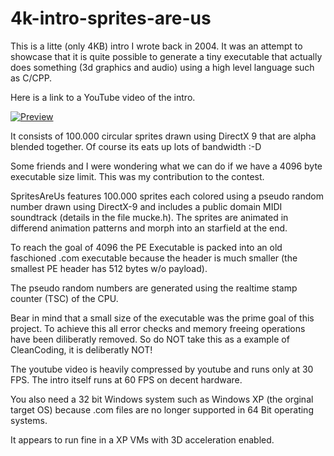 # 4k-intro-sprites-are-us

This is a litte (only 4KB) intro I wrote back in 2004. It was an attempt to showcase that it is quite possible to generate a tiny executable that actually does something (3d graphics and audio) using a high level language such as C/CPP.

Here is a link to a YouTube video of the intro.

[![Preview](https://img.youtube.com/vi/bIwQHldMUBk/0.jpg)](https://youtu.be/bIwQHldMUBk)

It consists of 100.000 circular sprites drawn using DirectX 9 that are alpha blended together. Of course its eats up lots of bandwidth :-D

Some friends and I were wondering what we can do if we have a 4096 byte executable size limit. This was my contribution to the contest.

SpritesAreUs features 100.000 sprites each colored using a pseudo random number drawn using DirectX-9 and includes a public domain MIDI soundtrack (details in the file mucke.h). The sprites are animated in differend animation patterns and morph into an starfield at the end.

To reach the goal of 4096 the PE Executable is packed into an old faschioned .com executable because the header is much smaller (the smallest PE header has 512 bytes w/o payload).

The pseudo random numbers are generated using the realtime stamp counter (TSC) of the CPU.

Bear in mind that a small size of the executable was the prime goal of this project. To achieve this all error checks and memory freeing operations have been diliberatly removed. So do NOT take this as a example of CleanCoding, it is deliberatly NOT!

The youtube video is heavily compressed by youtube and runs only at 30 FPS. The intro itself runs at 60 FPS on decent hardware.

You also need a 32 bit Windows system such as Windows XP (the orginal target OS) because .com files are no longer supported in 64 Bit operating systems. 

It appears to run fine in a XP VMs with 3D acceleration enabled.
